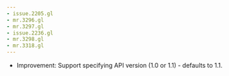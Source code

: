 ```yaml
---
- issue.2205.gl
- mr.3296.gl
- mr.3297.gl
- issue.2236.gl
- mr.3298.gl
- mr.3318.gl
---
```

- Improvement: Support specifying API version (1.0 or 1.1) - defaults to 1.1.
